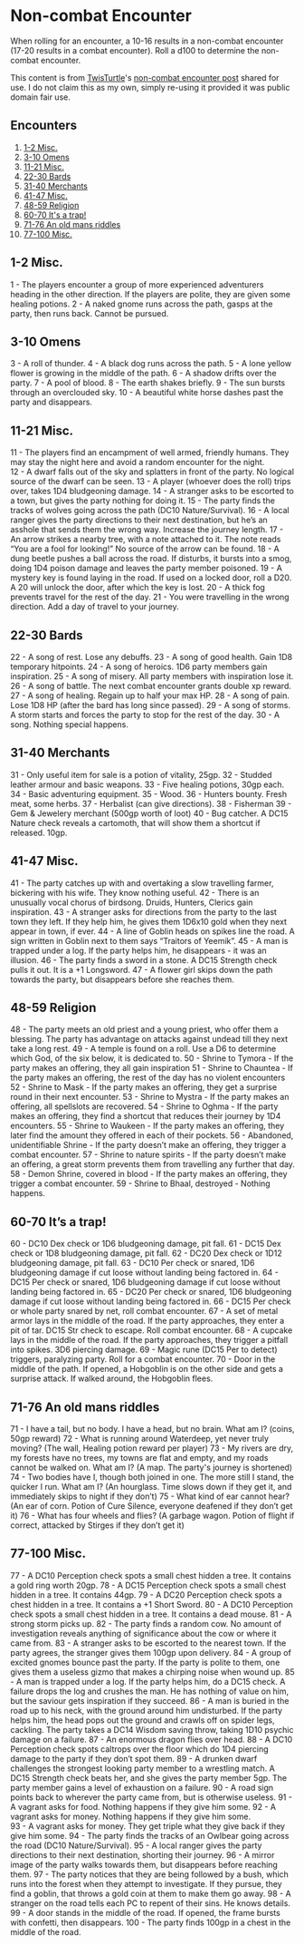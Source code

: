 # Non-combat Encounter

When rolling for an encounter, a 10-16 results in a non-combat encounter (17-20 results in a combat encounter). Roll a d100 to determine the non-combat encounter.

This content is from [TwisTurtle](https://www.dndbeyond.com/members/TwisTurtle)'s [non-combat encounter post](https://www.dndbeyond.com/forums/dungeons-dragons-discussion/dungeon-masters-only/26392-a-d100-non-combat-random-encounter-table#c1) shared for use. I do not claim this as my own, simply re-using it provided it was public domain fair use.


## Encounters

1. [1-2 Misc.](#1-2-misc)
2. [3-10 Omens](#3-10-omens)
3. [11-21 Misc.](#11-21-misc)
4. [22-30 Bards](#22-30-bards)
5. [31-40 Merchants](#31-40-merchants)
6. [41-47 Misc.](#40-47-misc)
7. [48-59 Religion](#41-59-religion)
8. [60-70 It's a trap!](#60-70-its-a-trap)
9. [71-76 An old mans riddles](#71-76-an-old-mans-riddles)
10. [77-100 Misc.](#77-100-misc)


## 1-2 Misc.

1 - The players encounter a group of more experienced adventurers heading in the other direction. If the players are polite, they are given some healing potions.
2 - A naked gnome runs across the path, gasps at the party, then runs back. Cannot be pursued.


## 3-10 Omens

3 - A roll of thunder.
4 - A black dog runs across the path.
5 - A lone yellow flower is growing in the middle of the path.
6 - A shadow drifts over the party.
7 - A pool of blood.
8 - The earth shakes briefly.
9 - The sun bursts through an overclouded sky.
10 - A beautiful white horse dashes past the party and disappears.


## 11-21 Misc.

11 - The players find an encampment of well armed, friendly humans. They may stay the night here and avoid a random encounter for the night.  
12 - A dwarf falls out of the sky and splatters in front of the party. No logical source of the dwarf can be seen.
13 - A player (whoever does the roll) trips over, takes 1D4 bludgeoning damage.
14 - A stranger asks to be escorted to a town, but gives the party nothing for doing it.
15 - The party finds the tracks of wolves going across the path (DC10 Nature/Survival).
16 - A local ranger gives the party directions to their next destination, but he’s an asshole that sends them the wrong way. Increase the journey length.
17 - An arrow strikes a nearby tree, with a note attached to it. The note reads “You are a fool for looking!” No source of the arrow can be found.
18 - A dung beetle pushes a ball across the road. If disturbs, it bursts into a smog, doing 1D4 poison damage and leaves the party member poisoned.
19 - A mystery key is found laying in the road. If used on a locked door, roll a D20. A 20 will unlock the door, after which the key is lost.
20 - A thick fog prevents travel for the rest of the day.
21 - You were travelling in the wrong direction. Add a day of travel to your journey.


## 22-30 Bards

22 - A song of rest. Lose any debuffs.
23 - A song of good health. Gain 1D8 temporary hitpoints.
24 - A song of heroics. 1D6 party members gain inspiration.
25 - A song of misery. All party members with inspiration lose it.
26 - A song of battle. The next combat encounter grants double xp reward.
27 - A song of healing. Regain up to half your max HP.
28 - A song of pain. Lose 1D8 HP (after the bard has long since passed).
29 - A song of storms. A storm starts and forces the party to stop for the rest of the day.
30 - A song. Nothing special happens.  


## 31-40 Merchants

31 - Only useful item for sale is a potion of vitality, 25gp.
32 - Studded leather armour and basic weapons.
33 - Five healing potions, 30gp each.
34 - Basic adventuring equipment.
35 - Wood.
36 - Hunters bounty. Fresh meat, some herbs.
37 - Herbalist (can give directions).
38 - Fisherman
39 - Gem & Jewelery merchant (500gp worth of loot)
40 - Bug catcher. A DC15 Nature check reveals a cartomoth, that will show them a shortcut if released. 10gp.


## 41-47 Misc.

41 - The party catches up with and overtaking a slow travelling farmer, bickering with his wife. They know nothing useful.
42 - There is an unusually vocal chorus of birdsong. Druids, Hunters, Clerics gain inspiration.
43 - A stranger asks for directions from the party to the last town they left. If they help him, he gives them 1D6x10 gold when they next appear in town, if ever.
44 - A line of Goblin heads on spikes line the road. A sign written in Goblin next to them says “Traitors of Yeemik”.
45 - A man is trapped under a log. If the party helps him, he disappears - it was an illusion.
46 - The party finds a sword in a stone. A DC15 Strength check pulls it out. It is a +1 Longsword.
47 - A flower girl skips down the path towards the party, but disappears before she reaches them.


## 48-59 Religion

48 - The party meets an old priest and a young priest, who offer them a blessing. The party has advantage on attacks against undead till they next take a long rest.
49 - A temple is found on a roll. Use a D6 to determine which God, of the six below, it is dedicated to.
50 - Shrine to Tymora - If the party makes an offering, they all gain inspiration
51 - Shrine to Chauntea - If the party makes an offering, the rest of the day has no violent encounters
52 - Shrine to Mask - If the party makes an offering, they get a surprise round in their next encounter.
53 - Shrine to Mystra - If the party makes an offering, all spellslots are recovered.
54 - Shrine to Oghma - If the party makes an offering, they find a shortcut that reduces their journey by 1D4 encounters.
55 - Shrine to Waukeen - If the party makes an offering, they later find the amount they offered in each of their pockets.
56 - Abandoned, unidentifiable Shrine - If the party doesn’t make an offering, they trigger a combat encounter.
57 - Shrine to nature spirits - If the party doesn’t make an offering, a great storm prevents them from travelling any further that day.
58 - Demon Shrine, covered in blood - If the party makes an offering, they trigger a combat encounter.
59 - Shrine to Bhaal, destroyed - Nothing happens.


## 60-70 It’s a trap!

60 - DC10 Dex check or 1D6 bludgeoning damage, pit fall.
61 - DC15 Dex check or 1D8 bludgeoning damage, pit fall.
62 - DC20 Dex check or 1D12 bludgeoning damage, pit fall.
63 - DC10 Per check or snared, 1D6 bludgeoning damage if cut loose without landing being factored in.
64 - DC15 Per check or snared, 1D6 bludgeoning damage if cut loose without landing being factored in.
65 - DC20 Per check or snared, 1D6 bludgeoning damage if cut loose without landing being factored in.
66 - DC15 Per check or whole party snared by net, roll combat encounter.
67 - A set of metal armor lays in the middle of the road. If the party approaches, they enter a pit of tar. DC15 Str check to escape. Roll combat encounter.
68 - A cupcake lays in the middle of the road. If the party approaches, they trigger a pitfall into spikes. 3D6 piercing damage.
69 - Magic rune (DC15 Per to detect) triggers, paralyzing party. Roll for a combat encounter.
70 - Door in the middle of the path. If opened, a Hobgoblin is on the other side and gets a surprise attack. If walked around, the Hobgoblin flees.


## 71-76 An old mans riddles

71 - I have a tail, but no body. I have a head, but no brain. What am I? (coins, 50gp reward)
72 - What is running around Waterdeep, yet never truly moving? (The wall, Healing potion reward per player)
73 - My rivers are dry, my forests have no trees, my towns are flat and empty, and my roads cannot be walked on. What am I? (A map. The party's journey is shortened)
74 - Two bodies have I, though both joined in one. The more still I stand, the quicker I run. What am I? (An hourglass. Time slows down if they get it, and immediately skips to night if they don’t)
75 - What kind of ear cannot hear? (An ear of corn. Potion of Cure Silence, everyone deafened if they don’t get it)
76 - What has four wheels and flies? (A garbage wagon. Potion of flight if correct, attacked by Stirges if they don’t get it)


## 77-100 Misc.

77 - A DC10 Perception check spots a small chest hidden a tree. It contains a gold ring worth 20gp.
78 - A DC15 Perception check spots a small chest hidden in a tree. It contains 44gp.
79 - A DC20 Perception check spots a chest hidden in a tree. It contains a +1 Short Sword.
80 - A DC10 Perception check spots a small chest hidden in a tree. It contains a dead mouse.
81 - A strong storm picks up.
82 - The party finds a random cow. No amount of investigation reveals anything of significance about the cow or where it came from.
83 - A stranger asks to be escorted to the nearest town. If the party agrees, the stranger gives them 100gp upon delivery.
84 - A group of excited gnomes bounce past the party. If the party is polite to them, one gives them a useless gizmo that makes a chirping noise when wound up.
85 - A man is trapped under a log. If the party helps him, do a DC15 check. A failure drops the log and crushes the man. He has nothing of value on him, but the saviour gets inspiration if they succeed.
86 - A man is buried in the road up to his neck, with the ground around him undisturbed. If the party helps him, the head pops out the ground and crawls off on spider legs, cackling. The party takes a DC14 Wisdom saving throw, taking 1D10 psychic damage on a failure.
87 - An enormous dragon flies over head.
88 - A DC10 Perception check spots caltrops over the floor which do 1D4 piercing damage to the party if they don’t spot them.
89 - A drunken dwarf challenges the strongest looking party member to a wrestling match. A DC15 Strength check beats her, and she gives the party member 5gp. The party member gains a level of exhaustion on a failure.
90 - A road sign points back to wherever the party came from, but is otherwise useless.
91 - A vagrant asks for food. Nothing happens if they give him some.
92 - A vagrant asks for money. Nothing happens if they give him some.  
93 - A vagrant asks for money. They get triple what they give back if they give him some.
94 - The party finds the tracks of an Owlbear going across the road (DC10 Nature/Survival).
95 - A local ranger gives the party directions to their next destination, shorting their journey.
96 - A mirror image of the party walks towards them, but disappears before reaching them.
97 - The party notices that they are being followed by a bush, which runs into the forest when they attempt to investigate. If they pursue, they find a goblin, that throws a gold coin at them to make them go away.
98 - A stranger on the road tells each PC to repent of their sins. He knows details.
99 - A door stands in the middle of the road. If opened, the frame bursts with confetti, then disappears.
100 - The party finds 100gp in a chest in the middle of the road.
